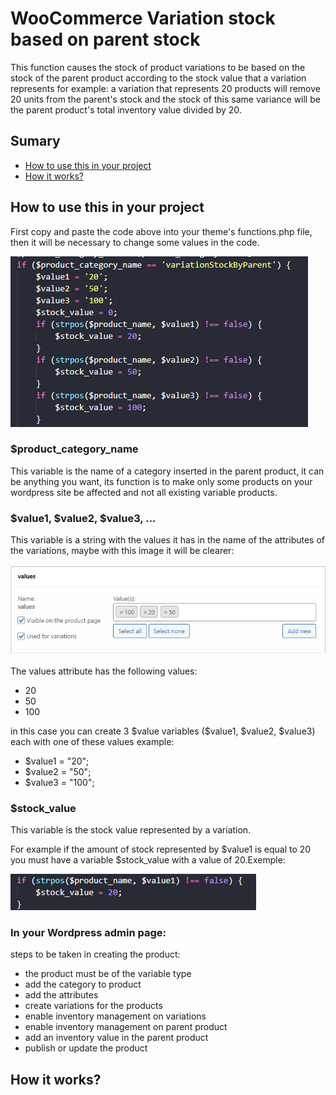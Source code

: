 <h1>WooCommerce Variation stock based on parent stock</h1>

<p>This function causes the stock of product variations to be based on the stock of the parent product according to the stock value that a variation represents for example: a variation that represents 20 products will remove 20 units from the parent's stock and the stock of this same variance will be the parent product's total inventory value divided by 20.</p>

<h2>Sumary</h2>

<ul>
  <li><a href="#howToUse">How to use this in your project</a></li>
  <li><a href="#howItWorks">How it works?</a></li>
</ul>

<h2 id="howToUse">How to use this in your project</h2>

<p>First copy and paste the code above into your theme's functions.php file, then it will be necessary to change some values in the code.</p>

<img src="images/values.png" alt="values_image">

<h3>$product_category_name</h3>

<p>This variable is the name of a category inserted in the parent product, it can be anything you want, its function is to make only some products on your wordpress site be affected and not all existing variable products.</p>

<h3>$value1, $value2, $value3, ...</h3>

<p>This variable is a string with the values it has in the name of the attributes of the variations, maybe with this image it will be clearer:</p>

<img src="images/attributes.png" alt="Attributes image">

<p>The values attribute has the following values:</p>

<ul>
  <li>20</li> 
  <li>50</li>
  <li>100</li> 
</ul>

<p>in this case you can create 3 $value variables ($value1, $value2, $value3) each with one of these values example:</p>

<ul>
  <li>$value1 = "20";</li> 
  <li>$value2 = "50";</li>
  <li>$value3 = "100";</li> 
</ul>

<h3>$stock_value</h3>

<p>This variable is the stock value represented by a variation.</p>
<p>For example if the amount of stock represented by $value1 is equal to 20 you must have a variable $stock_value with a value of 20.Exemple:</p>

<img src="images/stockValue.png" alt="stockValue">

<h3>In your Wordpress admin page:</h3>

<p>steps to be taken in creating the product:</p>

<ul>
  <li>the product must be of the variable type</li> 
  <li>add the category to product</li>
  <li>add the attributes</li> 
  <li>create variations for the products</li> 
  <li>enable inventory management on variations</li>
  <li>enable inventory management on parent product</li>
  <li>add an inventory value in the parent product</li>
  <li>publish or update the product</li>
</ul>


<h2 id="howItWorks">How it works?</h2>
